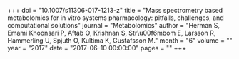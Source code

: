 +++
doi = "10.1007/s11306-017-1213-z"
title = "Mass spectrometry based metabolomics for in vitro systems pharmacology: pitfalls, challenges, and computational solutions"
journal = "Metabolomics"
author = "Herman S, Emami Khoonsari P, Aftab O, Krishnan S, Str\u00f6mbom E, Larsson R, Hammerling U, Spjuth O, Kultima K, Gustafsson M."
month = "6"
volume = ""
year = "2017"
date = "2017-06-10 00:00:00"
pages = ""
+++

